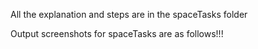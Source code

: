 All the explanation and steps are in the spaceTasks folder 

Output screenshots for spaceTasks are as follows!!!

